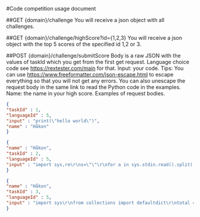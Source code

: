 #Code competition usage document

##GET {domain}/challenge
You will receive a json object with all challenges.

##GET {domain}/challenge/highScore?id={1,2,3}
You will receive a json object with the top 5 scores of the specified id 1,2 or 3.

##POST {domain}/challenge/submitScore
Body is a raw JSON with the values of taskId which you get from the first get request. Language choice code see https://rextester.com/main for that. Input: your code. Tips: You can use https://www.freeformatter.com/json-escape.html to escape everything so that you will not get any errors. You can also unescape the request body in the same link to read the Python code in the examples. Name: the name in your high score. Examples of request bodies.

```json
{
"taskId" : 1,
"languageId" : 5,
"input" : "print(\"hello world\")",
"name" : "Håkon"
}
```
```json
{
"name" : "Håkon",
"taskId" : 2,
"languageId" : 5,
"input" : "import sys,re\r\ns=\"\"\r\nfor a in sys.stdin.read().split(';'):\r\n    a=int(a)\r\n    if re.search(r'^1?$|^(11+?)\\1+$','1'*a):\r\n        s+=\"0\"\r\n    else:\r\n        s+=\"1\"\r\nprint(s)"
}
```
```json
{
"name" : "Håkon",
"taskId" : 3,
"languageId" : 5,
"input" : "import sys\r\nfrom collections import defaultdict\r\ntotal = 0\r\ndictCounter = defaultdict(int)\r\nfor char in sys.stdin.readline().split():\r\n    dictCounter[char] += 1\r\nfor key in dictCounter:\r\n    if key == 'A':\r\n        a = dictCounter[key]\r\n        a = a - a\/\/3\r\n        total += a*5\r\n    elif key == 'B':\r\n        a = dictCounter[key]\r\n        total += a*10\r\n    elif key == 'C':\r\n        a = dictCounter[key]\r\n        total += a*10 +5\r\nprint(total)\r\n     "
}
```